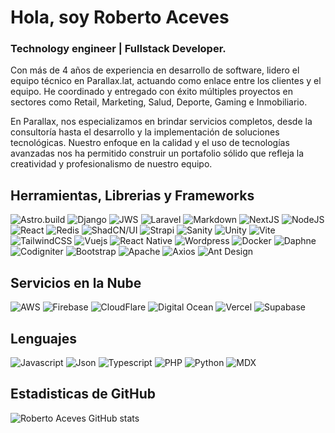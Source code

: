 # Hola, soy Roberto Aceves
### Technology engineer | Fullstack Developer.

Con más de 4 años de experiencia en desarrollo de software, lidero el equipo técnico en Parallax.lat, actuando como enlace entre los clientes y el equipo. He coordinado y entregado con éxito múltiples proyectos en sectores como Retail, Marketing, Salud, Deporte, Gaming e Inmobiliario.

En Parallax, nos especializamos en brindar servicios completos, desde la consultoría hasta el desarrollo y la implementación de soluciones tecnológicas. Nuestro enfoque en la calidad y el uso de tecnologías avanzadas nos ha permitido construir un portafolio sólido que refleja la creatividad y profesionalismo de nuestro equipo.
## Herramientas, Librerias y Frameworks
![Astro.build](https://img.shields.io/badge/Astro-0C1222?style=for-the-badge&logo=astro&logoColor=FDFDFE)
![Django](https://img.shields.io/badge/Django-092E20?style=for-the-badge&logo=django&logoColor=green
)
![JWS](https://img.shields.io/badge/JWT-000000?style=for-the-badge&logo=JSON%20web%20tokens&logoColor=white
)
![Laravel](https://img.shields.io/badge/Laravel-FF2D20?style=for-the-badge&logo=laravel&logoColor=white
)
![Markdown](https://img.shields.io/badge/Markdown-000000?style=for-the-badge&logo=markdown&logoColor=white
)
![NextJS](https://img.shields.io/badge/next%20js-000000?style=for-the-badge&logo=nextdotjs&logoColor=white
)
![NodeJS](https://img.shields.io/badge/Node%20js-339933?style=for-the-badge&logo=nodedotjs&logoColor=white
)
![React](https://img.shields.io/badge/React-20232A?style=for-the-badge&logo=react&logoColor=61DAFB
)
![Redis](https://img.shields.io/badge/redis-CC0000.svg?&style=for-the-badge&logo=redis&logoColor=white
)
![ShadCN/UI](https://img.shields.io/badge/shadcn%2Fui-000000?style=for-the-badge&logo=shadcnui&logoColor=white
)
![Strapi](https://img.shields.io/badge/strapi-2F2E8B?style=for-the-badge&logo=strapi&logoColor=white
)
![Sanity](https://img.shields.io/badge/sanity-F03E2F?style=for-the-badge&logo=sanity&logoColor=white
)
![Unity](https://img.shields.io/badge/Unity-100000?style=for-the-badge&logo=unity&logoColor=white
)
![Vite](https://img.shields.io/badge/Vite-B73BFE?style=for-the-badge&logo=vite&logoColor=FFD62E
)
![TailwindCSS](https://img.shields.io/badge/Tailwind_CSS-38B2AC?style=for-the-badge&logo=tailwind-css&logoColor=white
)
![Vuejs](https://img.shields.io/badge/Vue%20js-35495E?style=for-the-badge&logo=vuedotjs&logoColor=4FC08D
)
![React Native](https://img.shields.io/badge/React_Native-20232A?style=for-the-badge&logo=react&logoColor=61DAFB
)
![Wordpress](https://img.shields.io/badge/Wordpress-21759B?style=for-the-badge&logo=wordpress&logoColor=white
)
![Docker](https://img.shields.io/badge/Docker-2CA5E0?style=for-the-badge&logo=docker&logoColor=white
)
![Daphne](https://img.shields.io/badge/daphne-092E20?style=for-the-badge&logo=django&logoColor=green
)
![Codigniter](https://img.shields.io/badge/Codeigniter-EF4223?style=for-the-badge&logo=codeigniter&logoColor=white
)
![Bootstrap](https://img.shields.io/badge/Bootstrap-563D7C?style=for-the-badge&logo=bootstrap&logoColor=white
)
![Apache](https://img.shields.io/badge/Apache-D22128?style=for-the-badge&logo=Apache&logoColor=white
)
![Axios](https://img.shields.io/badge/axios-671ddf?&style=for-the-badge&logo=axios&logoColor=white
)
![Ant Design](https://img.shields.io/badge/Ant%20Design-1890FF?style=for-the-badge&logo=antdesign&logoColor=white
)
## Servicios en la Nube

![AWS](https://img.shields.io/badge/Amazon_AWS-FF9900?style=for-the-badge&logo=amazonaws&logoColor=white
)
![Firebase](https://img.shields.io/badge/firebase-ffca28?style=for-the-badge&logo=firebase&logoColor=black
)
![CloudFlare](https://img.shields.io/badge/Cloudflare-F38020?style=for-the-badge&logo=Cloudflare&logoColor=white
)
![Digital Ocean](https://img.shields.io/badge/Digital_Ocean-0080FF?style=for-the-badge&logo=DigitalOcean&logoColor=white
)
![Vercel](https://img.shields.io/badge/Vercel-000000?style=for-the-badge&logo=vercel&logoColor=white
)
![Supabase](https://img.shields.io/badge/Supabase-181818?style=for-the-badge&logo=supabase&logoColor=white
)
## Lenguajes
![Javascript](https://img.shields.io/badge/JavaScript-323330?style=for-the-badge&logo=javascript&logoColor=F7DF1E
)
![Json](https://img.shields.io/badge/json-5E5C5C?style=for-the-badge&logo=json&logoColor=white
)
![Typescript](https://img.shields.io/badge/TypeScript-007ACC?style=for-the-badge&logo=typescript&logoColor=white
)
![PHP](https://img.shields.io/badge/PHP-777BB4?style=for-the-badge&logo=php&logoColor=white
)
![Python](https://img.shields.io/badge/Python-FFD43B?style=for-the-badge&logo=python&logoColor=blue
)
![MDX](https://img.shields.io/badge/MDX-1B1F24?style=for-the-badge&logo=mdx&logoColor=white
)
## Estadisticas de GitHub
![Roberto Aceves GitHub stats](https://github-readme-stats.vercel.app/api?username=roberto24aceves&show_icons=true&locale=es&theme=dark#gh-dark-mode-only)
